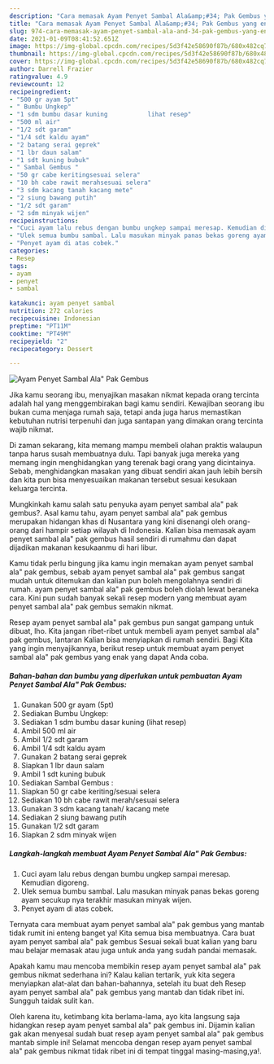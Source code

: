 ```yaml
---
description: "Cara memasak Ayam Penyet Sambal Ala&amp;#34; Pak Gembus yang enak dan Mudah Dibuat"
title: "Cara memasak Ayam Penyet Sambal Ala&amp;#34; Pak Gembus yang enak dan Mudah Dibuat"
slug: 974-cara-memasak-ayam-penyet-sambal-ala-and-34-pak-gembus-yang-enak-dan-mudah-dibuat
date: 2021-01-09T08:41:52.651Z
image: https://img-global.cpcdn.com/recipes/5d3f42e58690f87b/680x482cq70/ayam-penyet-sambal-ala-pak-gembus-foto-resep-utama.jpg
thumbnail: https://img-global.cpcdn.com/recipes/5d3f42e58690f87b/680x482cq70/ayam-penyet-sambal-ala-pak-gembus-foto-resep-utama.jpg
cover: https://img-global.cpcdn.com/recipes/5d3f42e58690f87b/680x482cq70/ayam-penyet-sambal-ala-pak-gembus-foto-resep-utama.jpg
author: Darrell Frazier
ratingvalue: 4.9
reviewcount: 12
recipeingredient:
- "500 gr ayam 5pt"
- " Bumbu Ungkep"
- "1 sdm bumbu dasar kuning           lihat resep"
- "500 ml air"
- "1/2 sdt garam"
- "1/4 sdt kaldu ayam"
- "2 batang serai geprek"
- "1 lbr daun salam"
- "1 sdt kuning bubuk"
- " Sambal Gembus "
- "50 gr cabe keritingsesuai selera"
- "10 bh cabe rawit merahsesuai selera"
- "3 sdm kacang tanah kacang mete"
- "2 siung bawang putih"
- "1/2 sdt garam"
- "2 sdm minyak wijen"
recipeinstructions:
- "Cuci ayam lalu rebus dengan bumbu ungkep sampai meresap. Kemudian digoreng."
- "Ulek semua bumbu sambal. Lalu masukan minyak panas bekas goreng ayam secukup nya terakhir masukan minyak wijen."
- "Penyet ayam di atas cobek."
categories:
- Resep
tags:
- ayam
- penyet
- sambal

katakunci: ayam penyet sambal 
nutrition: 272 calories
recipecuisine: Indonesian
preptime: "PT11M"
cooktime: "PT49M"
recipeyield: "2"
recipecategory: Dessert

---
```



![Ayam Penyet Sambal Ala&#34; Pak Gembus](https://img-global.cpcdn.com/recipes/5d3f42e58690f87b/680x482cq70/ayam-penyet-sambal-ala-pak-gembus-foto-resep-utama.jpg)

Jika kamu seorang ibu, menyajikan masakan nikmat kepada orang tercinta adalah hal yang menggembirakan bagi kamu sendiri. Kewajiban seorang ibu bukan cuma menjaga rumah saja, tetapi anda juga harus memastikan kebutuhan nutrisi terpenuhi dan juga santapan yang dimakan orang tercinta wajib nikmat.

Di zaman  sekarang, kita memang mampu membeli olahan praktis walaupun tanpa harus susah membuatnya dulu. Tapi banyak juga mereka yang memang ingin menghidangkan yang terenak bagi orang yang dicintainya. Sebab, menghidangkan masakan yang dibuat sendiri akan jauh lebih bersih dan kita pun bisa menyesuaikan makanan tersebut sesuai kesukaan keluarga tercinta. 



Mungkinkah kamu salah satu penyuka ayam penyet sambal ala&#34; pak gembus?. Asal kamu tahu, ayam penyet sambal ala&#34; pak gembus merupakan hidangan khas di Nusantara yang kini disenangi oleh orang-orang dari hampir setiap wilayah di Indonesia. Kalian bisa memasak ayam penyet sambal ala&#34; pak gembus hasil sendiri di rumahmu dan dapat dijadikan makanan kesukaanmu di hari libur.

Kamu tidak perlu bingung jika kamu ingin memakan ayam penyet sambal ala&#34; pak gembus, sebab ayam penyet sambal ala&#34; pak gembus sangat mudah untuk ditemukan dan kalian pun boleh mengolahnya sendiri di rumah. ayam penyet sambal ala&#34; pak gembus boleh diolah lewat beraneka cara. Kini pun sudah banyak sekali resep modern yang membuat ayam penyet sambal ala&#34; pak gembus semakin nikmat.

Resep ayam penyet sambal ala&#34; pak gembus pun sangat gampang untuk dibuat, lho. Kita jangan ribet-ribet untuk membeli ayam penyet sambal ala&#34; pak gembus, lantaran Kalian bisa menyiapkan di rumah sendiri. Bagi Kita yang ingin menyajikannya, berikut resep untuk membuat ayam penyet sambal ala&#34; pak gembus yang enak yang dapat Anda coba.

<!--inarticleads1-->

##### Bahan-bahan dan bumbu yang diperlukan untuk pembuatan Ayam Penyet Sambal Ala&#34; Pak Gembus:

1. Gunakan 500 gr ayam (5pt)
1. Sediakan  Bumbu Ungkep:
1. Sediakan 1 sdm bumbu dasar kuning           (lihat resep)
1. Ambil 500 ml air
1. Ambil 1/2 sdt garam
1. Ambil 1/4 sdt kaldu ayam
1. Gunakan 2 batang serai geprek
1. Siapkan 1 lbr daun salam
1. Ambil 1 sdt kuning bubuk
1. Sediakan  Sambal Gembus :
1. Siapkan 50 gr cabe keriting/sesuai selera
1. Sediakan 10 bh cabe rawit merah/sesuai selera
1. Gunakan 3 sdm kacang tanah/ kacang mete
1. Sediakan 2 siung bawang putih
1. Gunakan 1/2 sdt garam
1. Siapkan 2 sdm minyak wijen




<!--inarticleads2-->

##### Langkah-langkah membuat Ayam Penyet Sambal Ala&#34; Pak Gembus:

1. Cuci ayam lalu rebus dengan bumbu ungkep sampai meresap. Kemudian digoreng.
1. Ulek semua bumbu sambal. Lalu masukan minyak panas bekas goreng ayam secukup nya terakhir masukan minyak wijen.
1. Penyet ayam di atas cobek.




Ternyata cara membuat ayam penyet sambal ala&#34; pak gembus yang mantab tidak rumit ini enteng banget ya! Kita semua bisa membuatnya. Cara buat ayam penyet sambal ala&#34; pak gembus Sesuai sekali buat kalian yang baru mau belajar memasak atau juga untuk anda yang sudah pandai memasak.

Apakah kamu mau mencoba membikin resep ayam penyet sambal ala&#34; pak gembus nikmat sederhana ini? Kalau kalian tertarik, yuk kita segera menyiapkan alat-alat dan bahan-bahannya, setelah itu buat deh Resep ayam penyet sambal ala&#34; pak gembus yang mantab dan tidak ribet ini. Sungguh taidak sulit kan. 

Oleh karena itu, ketimbang kita berlama-lama, ayo kita langsung saja hidangkan resep ayam penyet sambal ala&#34; pak gembus ini. Dijamin kalian gak akan menyesal sudah buat resep ayam penyet sambal ala&#34; pak gembus mantab simple ini! Selamat mencoba dengan resep ayam penyet sambal ala&#34; pak gembus nikmat tidak ribet ini di tempat tinggal masing-masing,ya!.

